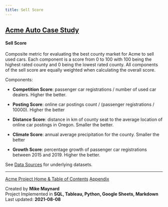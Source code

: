 ```yaml
---
title: Sell Score
---
```

## [Acme Auto Case Study](/capstone/)

#### Sell Score

Composite metric for evaluating the best county market for Acme to sell used cars. Each component is a score from 0 to 100 with 100 being the highest rated county and 0 being the lowest rated county.  All components of the sell score are equally weighted when calculating the overall score.

Components:

  * **Competition Score**: passenger car registrations / number of used car dealers. Higher the better.

  * **Posting Score**: online car postings count / (passenger registrations / 10000). Higher the better

  * **Distance Score**: distance in km of county seat to the average location of online car postings in Oregon. Smaller the better.

  * **Climate Score**: annual average precipitation for the county.  Smaller the better

  * **Growth Score**: percentage growth of passenger car registrations between 2015 and 2019. Higher the better.

See [Data Sources](data.html) for underlying datasets.  

<HR>

[Acme Project Home & Table of Contents](/capstone/)  [Appendix](../appendix.html)

Created by **Mike Maynard**<BR>
Project Implemented in **SQL, Tableau, Python, Google Sheets, Markdown**<BR>
Last updated:  **2021-08-08**
